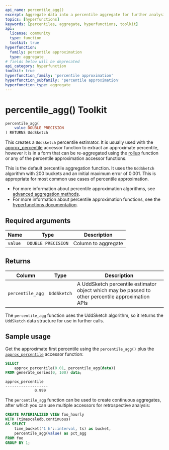 ```yaml
---
api_name: percentile_agg()
excerpt: Aggregate data into a percentile aggregate for further analysis
topics: [hyperfunctions]
keywords: [percentiles, aggregate, hyperfunctions, toolkit]
api:
  license: community
  type: function
  toolkit: true
hyperfunction:
  family: percentile approximation
  type: aggregate
# fields below will be deprecated
api_category: hyperfunction
toolkit: true
hyperfunction_family: 'percentile approximation'
hyperfunction_subfamily: 'percentile approximation'
hyperfunction_type: aggregate
---
```


# percentile_agg()  <tag type="toolkit">Toolkit</tag>

```sql
percentile_agg(
    value DOUBLE PRECISION
) RETURNS UddSketch
```

This creates a `Uddsketch` percentile estimator. It is usually used with the
[approx_percentile][approx_percentile] accessor function to extract an
approximate percentile, however it is in a form that can be re-aggregated using
the [rollup][rollup] function or any of the percentile approximation accessor
functions.

This is the default percentile aggregation function. It uses the `UddSketch`
algorithm with 200 buckets and an initial maximum error of 0.001. This is
appropriate for most common use cases of percentile approximation.

*   For more information about percentile approximation algorithms, see
    [advanced aggregation methods][advanced-agg].
*   For more information about percentile approximation functions, see the
    [hyperfunctions documentation][hyperfunctions-percentile-approx].

## Required arguments

|Name|Type|Description|
|-|-|-|
|`value`|`DOUBLE PRECISION`|Column to aggregate|

## Returns

|Column|Type|Description|
|-|-|-|
|`percentile_agg`|`UddSketch`|A UddSketch percentile estimator object which may be passed to other percentile approximation APIs|

The `percentile_agg` function uses the UddSketch algorithm, so it returns the
`UddSketch` data structure for use in further calls.

## Sample usage

Get the approximate first percentile using the `percentile_agg()` plus the
[`approx_percentile`][approx_percentile] accessor function:

```SQL
SELECT
    approx_percentile(0.01, percentile_agg(data))
FROM generate_series(0, 100) data;
```

```output
approx_percentile
-------------------
             0.999
```

The `percentile_agg` function can be used to create continuous aggregates,
after which you can use multiple accessors for retrospective analysis:

```SQL
CREATE MATERIALIZED VIEW foo_hourly
WITH (timescaledb.continuous)
AS SELECT
    time_bucket('1 h'::interval, ts) as bucket,
    percentile_agg(value) as pct_agg
FROM foo
GROUP BY 1;
```

[approx_percentile]: /api/:currentVersion:/hyperfunctions/percentile-approximation/approx_percentile/
[rollup]: /api/:currentVersion:/hyperfunctions/percentile-approximation/rollup-percentile/
[hyperfunctions-percentile-approx]: /timescaledb/:currentVersion:/how-to-guides/hyperfunctions/percentile-approx/
[advanced-agg]: /timescaledb/:currentVersion:/how-to-guides/hyperfunctions/percentile-approx/advanced-agg/
